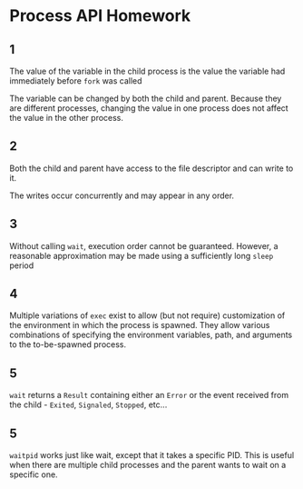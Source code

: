 # Process API Homework

## 1

The value of the variable in the child process is the value the variable had
immediately  before `fork` was called

The variable can be changed by both the child and parent. Because they are
different processes, changing the value in one process does not affect the value
in the other process.

## 2

Both the child and parent have access to the file descriptor and can write to
it.

The writes occur concurrently and may appear in any order.

## 3

Without calling `wait`, execution order cannot be guaranteed. However, a
reasonable approximation may be made using a sufficiently long `sleep` period


## 4

Multiple variations of `exec` exist to allow (but not require) customization of
the environment in which the process is spawned. They allow various combinations
of specifying the environment variables, path, and arguments to the
to-be-spawned process.

## 5

`wait` returns a `Result` containing either an `Error` or the event received from
the child - `Exited`, `Signaled`, `Stopped`, etc...

## 5

`waitpid` works just like wait, except that it takes a specific PID. This is
useful when there are multiple child processes and the parent wants to wait on a
specific one.
